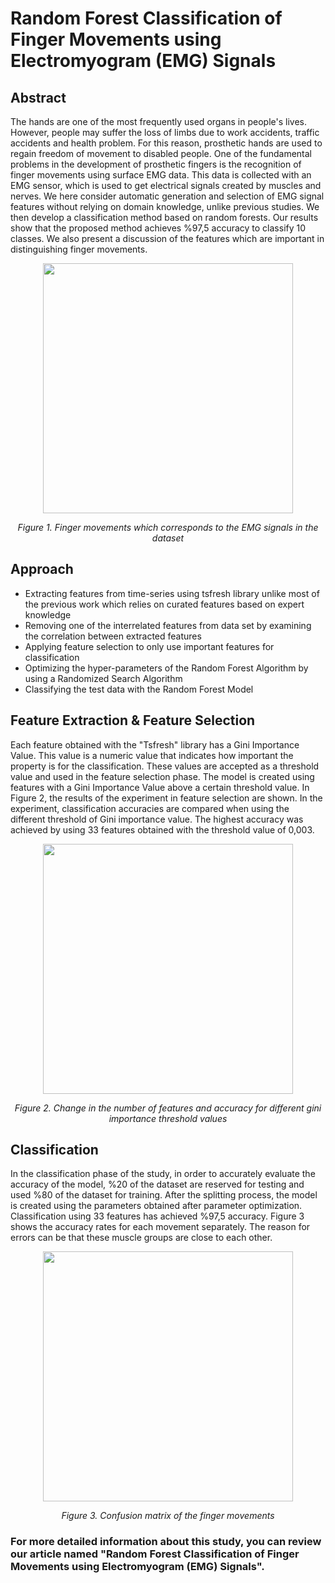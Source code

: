 #  Random Forest Classification of Finger Movements using Electromyogram (EMG) Signals
## Abstract
The hands are one of the most frequently used organs in people's lives. However, people may suffer the loss of limbs due to work accidents, traffic accidents and health problem. For this reason, prosthetic hands are used to regain freedom of movement to disabled people. One of the fundamental problems in the development of prosthetic fingers is the recognition of finger movements using surface EMG data. This data is collected with an EMG sensor, which is used to get electrical signals created by muscles and nerves.
We here consider automatic generation and selection of EMG signal features without relying on domain knowledge, unlike previous studies. We then develop a classification method based on random forests. Our results show that the proposed method achieves %97,5 accuracy to classify 10 classes. We also present a discussion of the features which are important in distinguishing finger movements.

<p align="center">
  <img src="https://user-images.githubusercontent.com/48488423/98931946-c2dd5180-24ef-11eb-9499-f5fa58e3a352.png" width="400" />
</p>
<p  align="center">
    <em>Figure 1. Finger movements which corresponds to the EMG signals in the dataset</em>
</p>

## Approach
- Extracting features from time-series using tsfresh library unlike most of the previous work which relies on curated features based on expert knowledge
- Removing one of the interrelated features from data set by examining the correlation between extracted features
- Applying feature selection to only use important features for classification
- Optimizing the hyper-parameters of the Random Forest Algorithm by using a Randomized Search Algorithm
- Classifying the test data with the Random Forest Model

## Feature Extraction & Feature Selection


Each feature obtained with the "Tsfresh" library has a Gini Importance Value. This value is a numeric value that indicates how important the property is for the classification. These values are accepted as a threshold value and used in the feature selection phase. The model is created using features with a Gini Importance Value above a certain threshold value. In Figure 2, the results of the experiment in feature selection are shown. In the experiment, classification accuracies are compared when using the different threshold of Gini importance value. The highest accuracy was achieved by using 33 features obtained with the threshold value of 0,003.

<p align="center">
  <img src="https://user-images.githubusercontent.com/48488423/98933340-8dd1fe80-24f1-11eb-9e66-97cb4aa7ec0d.png" width="400" />
</p>
<p  align="center">
    <em>Figure 2. Change in the number of features and accuracy for different gini importance threshold values</em>
</p>
 
## Classification

In the classification phase of the study, in order to accurately evaluate the accuracy of the model, %20 of the dataset are reserved for testing and used %80 of the dataset for training. After the splitting process, the model is created using the parameters obtained after parameter optimization. Classification using 33 features has achieved %97,5 accuracy. Figure 3 shows the accuracy rates for each movement separately. The reason for errors can be that these muscle groups are close to each other.

<p align="center">
  <img src="https://user-images.githubusercontent.com/48488423/98933369-94f90c80-24f1-11eb-9e6e-df60025269b5.PNG" width="400" />
</p>
<p  align="center">
    <em>Figure 3. Confusion matrix of the finger movements
</em>
</p>

### For more detailed information about this study, you can review our article named "Random Forest Classification of Finger Movements using Electromyogram (EMG) Signals".
